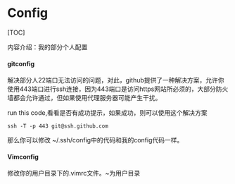 # Config

[TOC]

内容介绍：我的部分个人配置

#### gitconfig

解决部分人22端口无法访问的问题，对此，github提供了一种解决方案，允许你使用443端口进行ssh连接，因为443端口是访问https网站所必须的，大部分防火墙都会允许通过，但如果使用代理服务器可能产生干扰。

run this code,看看是否有成功提示，如果成功，则可以使用这个解决方案

```
ssh -T -p 443 git@ssh.github.com
```

那么你可以修改 ~/.ssh/config中的代码和我的config代码一样。

#### Vimconfig

修改你的用户目录下的.vimrc文件。~为用户目录
